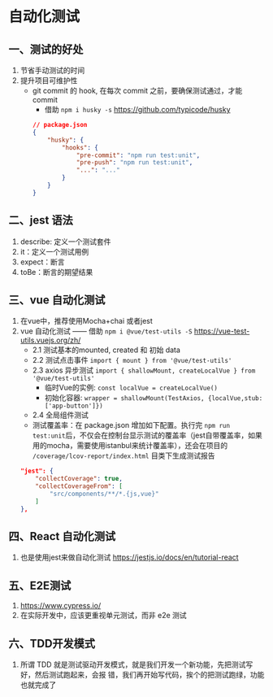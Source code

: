 # 自动化测试
## 一、测试的好处
1. 节省⼿动测试的时间
2. 提升项目可维护性
    - git commit 的 hook, 在每次 commit 之前，要确保测试通过，才能 commit 
        - 借助 `npm i husky -s` <https://github.com/typicode/husky>
        ```json
        // package.json
        {
            "husky": {
                "hooks": {
                    "pre-commit": "npm run test:unit",
                    "pre-push": "npm run test:unit",
                    "...": "..."
                }
            }
        }
        ```
## 二、jest 语法
1. describe: 定义一个测试套件
2. it：定义一个测试用例
3. expect：断言
4. toBe：断言的期望结果
## 三、vue 自动化测试
1. 在vue中，推荐使用Mocha+chai 或者jest
2. vue 自动化测试 —— 借助 `npm i @vue/test-utils -S` <https://vue-test-utils.vuejs.org/zh/>
    - 2.1 测试基本的mounted, created 和 初始 data 
    - 2.2 测试点击事件 `import { mount } from '@vue/test-utils'`
    - 2.3 axios 异步测试 `import { shallowMount, createLocalVue } from '@vue/test-utils'`
        - 临时Vue的实例: `const localVue = createLocalVue()`
        - 初始化容器: `wrapper = shallowMount(TestAxios, {localVue,stub:['app-button']})`
    - 2.4 全局组件测试
    - 测试覆盖率：在 package.json 增加如下配置。执行完 `npm run test:unit`后，不仅会在控制台显示测试的覆盖率（jest⾃带覆盖率，如果⽤的mocha，需要使⽤istanbul来统计覆盖率），还会在项目的 `/coverage/lcov-report/index.html` 目类下生成测试报告
    ```json
    "jest": {
        "collectCoverage": true,
        "collectCoverageFrom": [
            "src/components/**/*.{js,vue}"
        ]
    },
    ```
## 四、React 自动化测试
1. 也是使⽤jest来做⾃动化测试 <https://jestjs.io/docs/en/tutorial-react>
## 五、E2E测试
1. <https://www.cypress.io/>
2. 在实际开发中，应该更重视单元测试，而非 e2e 测试
## 六、TDD开发模式
1. 所谓 TDD 就是测试驱动开发模式，就是我们开发⼀个新功能，先把测试写好，然后测试跑起来，会报
错，我们再开始写代码，挨个的把测试跑绿，功能也就完成了